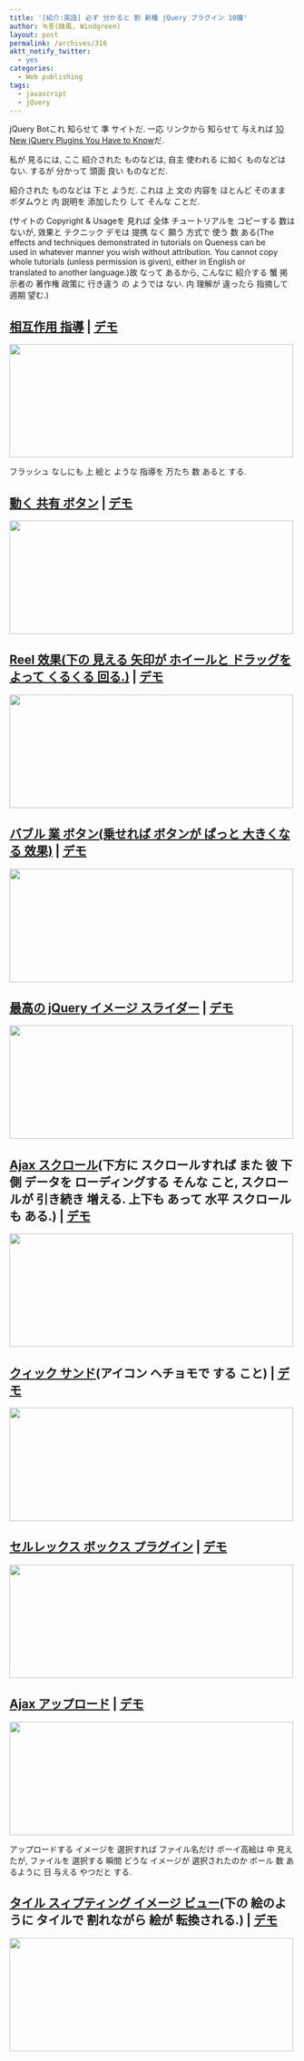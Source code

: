 ```yaml
---
title: '[紹介:英語] 必ず 分かると 割 新種 jQuery プラグイン 10鐘'
author: 녹풍(綠風, Windgreen)
layout: post
permalink: /archives/316
aktt_notify_twitter:
  - yes
categories:
  - Web publishing
tags:
  - javascript
  - jQuery
---
```

jQuery Botこれ 知らせて 準 サイトだ. 一応 リンクから 知らせて 与えれば <a target="_blank" href="http://www.queness.com/post/2693/10-new-jquery-plugins-you-have-to-know">10 New jQuery Plugins You Have to Know</a>だ.

私が 見るには, ここ 紹介された ものなどは, 自主 使われる に如く ものなどは ない. するが 分かって 頭面 良い ものなどだ.

紹介された ものなどは 下と ようだ. これは 上 文の 内容を ほとんど そのまま ポダムウと 内 説明を 添加したり して そんな ことだ.

(サイトの Copyright & Usageを 見れば 全体 チュートリアルを コピーする 数は ないが, 效果と テクニック デモは 提携 なく 願う 方式で 使う 数 ある(The effects and techniques demonstrated in tutorials on Queness can be  
used in whatever manner you wish without attribution. You cannot copy  
whole tutorials (unless permission is given), either in English or  
translated to another language.)故 なって あるから, こんなに 紹介する 蟹 掲示者の 著作権 政策に 行き違う の ようでは ない. 内 理解が 違ったら 指摘して 週期 望む.)

## <a target="_blank" href="http://www.newmediacampaigns.com/page/jquery-vs-flash-for-interactive-map">相互作用 指導</a> | <a target="_blank" href="http://ncmarinescience.com/">デモ</a>

<img src="http://dl.dropboxusercontent.com/u/15546257/blog/mytory/old-images/1/cfile6.uf.1960CD504D4BC8D421808F.jpg" class="aligncenter" alt="" height="200" width="500" />

フラッシュ なしにも 上 絵と ような 指導を 万たち 数 あると する.

## <a target="_blank" href="http://tutorialzine.com/2009/12/animated-share-buttons-jquery-css/">動く 共有 ボタン</a> | <a target="_blank" href="http://demo.tutorialzine.com/2009/12/animated-share-buttons-jquery-css/demo.html">デモ</a>

<img src="http://dl.dropboxusercontent.com/u/15546257/blog/mytory/old-images/1/cfile29.uf.1866F5504D4BC8D219C20A.jpg" class="aligncenter" alt="" height="200" width="500" />

## <a target="_blank" href="http://jquery.vostrel.cz/reel">Reel 效果(下の 見える 矢印が ホイールと ドラッグを よって くるくる 回る.)</a> | <a target="_blank" href="http://jquery.vostrel.cz/reel">デモ</a>

<img src="http://dl.dropboxusercontent.com/u/15546257/blog/mytory/old-images/1/cfile3.uf.161006494D4BC8D2225FDE.jpg" class="aligncenter" alt="" height="200" width="500" />

## <a target="_blank" href="http://aext.net/2010/02/learn-jquery-first-jquery-plugin-bubbleup/">バブル 業 ボタン(乗せれば ボタンが ぱっと 大きくなる 效果)</a> | <a target="_blank" href="http://aext.net/jquery-menu-plugin-bubbleup/">デモ</a>

<img src="http://dl.dropboxusercontent.com/u/15546257/blog/mytory/old-images/1/cfile8.uf.144BDC4B4D4BC8D225A9B9.jpg" class="aligncenter" alt="" height="200" width="500" />

## <a target="_blank" href="http://nivo.dev7studios.com//">最高の jQuery イメージ スライダー</a> | <a target="_blank" href="http://nivo.dev7studios.com/">デモ</a>

<img src="http://dl.dropboxusercontent.com/u/15546257/blog/mytory/old-images/1/cfile1.uf.12715A5A4D4BC8D2246C4E.jpg" class="aligncenter" alt="" height="200" width="500" />

## <a target="_blank" href="http://blog.yctin.com/archives/jquery-plugins-ajaxscroll/">Ajax スクロール</a>(下方に スクロールすれば また 彼 下側 データを ローディングする そんな こと, スクロールが 引き続き 増える. 上下も あって 水平 スクロールも ある.) | <a target="_blank" href="http://project.yctin.com/ajaxscroll/demo/demo.integrate.fullsize.html">デモ</a>

<img src="http://dl.dropboxusercontent.com/u/15546257/blog/mytory/old-images/1/cfile30.uf.1158094C4D4BC8D31AE721.jpg" class="aligncenter" alt="" height="200" width="500" />

## <a target="_blank" href="http://razorjack.net/quicksand/">クィック サンド</a>(アイコン ヘチョモで する こと) | <a target="_blank" href="http://razorjack.net/quicksand/">デモ</a>

<img src="http://dl.dropboxusercontent.com/u/15546257/blog/mytory/old-images/1/cfile2.uf.124B054C4D4BC8D32E9355.jpg" class="aligncenter" alt="" height="200" width="500" />

## <a target="_blank" href="http://mypocket-technologies.com/jquery/SelectBoxPlugin/">セルレックス ボックス プラグイン</a> | <a target="_blank" href="http://mypocket-technologies.com/jquery/SelectBoxPlugin/">デモ</a>

<img src="http://dl.dropboxusercontent.com/u/15546257/blog/mytory/old-images/1/cfile27.uf.154C354C4D4BC8D32D37E5.jpg" class="aligncenter" alt="" height="200" width="500" />

## <a target="_blank" href="http://www.zurb.com/playground/ajax_upload">Ajax アップロード</a> | <a target="_blank" href="http://www.zurb.com/playground/ajax_upload">デモ</a>

<img src="http://dl.dropboxusercontent.com/u/15546257/blog/mytory/old-images/1/cfile25.uf.110FA8494D4BC8D31DA5CB.jpg" class="aligncenter" alt="" height="200" width="500" />

アップロードする イメージを 選択すれば ファイル名だけ ボーイ高絵は 中 見えたが, ファイルを 選択する 瞬間 どうな イメージが 選択されたのか ボール 数 あるように 日 与える やつだと する.

## <a target="_blank" href="http://www.marcofolio.net/webdesign/jfancytile_a_jquery_tile_shifting_image_viewer_plugin.html">タイル スィプティング イメージ ビュー</a>(下の 絵のように タイルで 割れながら 絵が 転換される.) | <a target="_blank" href="http://demo.marcofolio.net/jfancytile/">デモ</a>

<img src="http://dl.dropboxusercontent.com/u/15546257/blog/mytory/old-images/1/cfile10.uf.1717F9594D4BC8D415A075.jpg" class="aligncenter" alt="" height="200" width="500" />